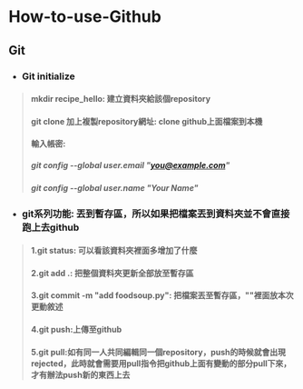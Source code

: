 # How-to-use-Github

## Git
- ### Git initialize
> #### mkdir recipe_hello: 建立資料夾給該個repository
> #### git clone 加上複製repository網址: clone github上面檔案到本機
> #### 輸入帳密:
> ##### git config --global user.email "you@example.com"
> ##### git config --global user.name "Your Name"

- ### git系列功能: 丟到暫存區，所以如果把檔案丟到資料夾並不會直接跑上去github
> #### 1.git status: 可以看該資料夾裡面多增加了什麼
> #### 2.git add .: 把整個資料夾更新全部放至暫存區
> #### 3.git commit -m "add foodsoup.py": 把檔案丟至暫存區，""裡面放本次更動敘述
> #### 4.git push:上傳至github
> #### 5.git pull:如有同一人共同編輯同一個repository，push的時候就會出現rejected，此時就會需要用pull指令把github上面有變動的部分pull下來，才有辦法push新的東西上去


